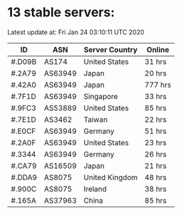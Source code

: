 # 13 stable servers:

Latest update at: Fri Jan 24 03:10:11 UTC 2020

| ID | ASN | Server Country | Online |
| -- | --- | -------------- | ------ |
| #.D09B | AS174 | United States | 31 hrs |
| #.2A79 | AS63949 | Japan | 20 hrs |
| #.42A0 | AS63949 | Japan | 777 hrs |
| #.7F1D | AS63949 | Singapore | 33 hrs |
| #.9FC3 | AS53889 | United States | 85 hrs |
| #.7E1D | AS3462 | Taiwan | 22 hrs |
| #.E0CF | AS63949 | Germany | 51 hrs |
| #.2A0F | AS63949 | United States | 23 hrs |
| #.3344 | AS63949 | Germany | 26 hrs |
| #.CA79 | AS16509 | Japan | 21 hrs |
| #.DDA9 | AS8075 | United Kingdom | 48 hrs |
| #.900C | AS8075 | Ireland | 38 hrs |
| #.165A | AS37963 | China | 85 hrs |

